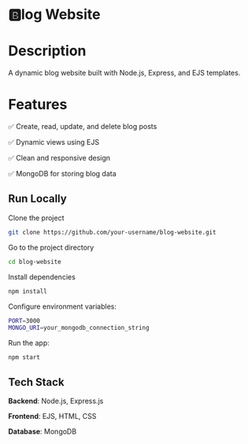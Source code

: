 
# 🅱log Website

# Description

A dynamic blog website built with Node.js, Express, and EJS templates.

# Features
✅ Create, read, update, and delete blog posts

✅ Dynamic views using EJS

✅ Clean and responsive design

✅ MongoDB for storing blog data



## Run Locally

Clone the project

```bash
git clone https://github.com/your-username/blog-website.git

```

Go to the project directory

```bash
cd blog-website

```

Install dependencies

```bash
npm install
```

Configure environment variables:

```bash
PORT=3000
MONGO_URI=your_mongodb_connection_string

```
Run the app:
```bash
npm start

```


## Tech Stack

**Backend**: Node.js, Express.js

**Frontend**: EJS, HTML, CSS

**Database**: MongoDB
